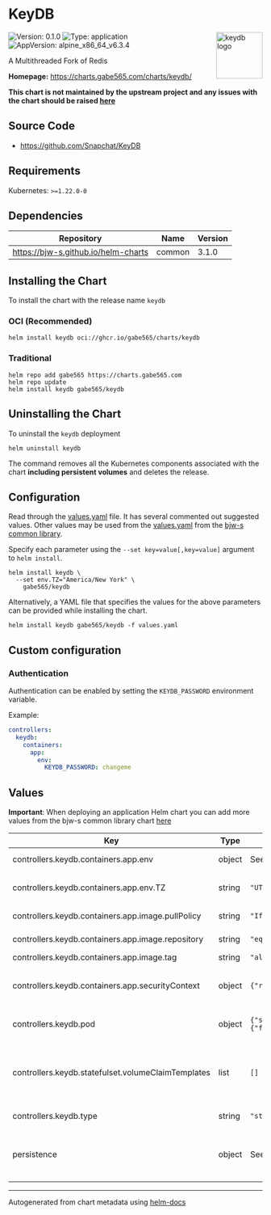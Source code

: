 # KeyDB

<img src="https://raw.githubusercontent.com/gabe565/charts/main/charts/keydb/icon.svg" align="right" width="92" alt="keydb logo">

![Version: 0.1.0](https://img.shields.io/badge/Version-0.1.0-informational?style=flat)
![Type: application](https://img.shields.io/badge/Type-application-informational?style=flat)
![AppVersion: alpine_x86_64_v6.3.4](https://img.shields.io/badge/AppVersion-alpine_x86_64_v6.3.4-informational?style=flat)

A Multithreaded Fork of Redis

**Homepage:** <https://charts.gabe565.com/charts/keydb/>

**This chart is not maintained by the upstream project and any issues with the chart should be raised
[here](https://github.com/gabe565/charts/issues/new?assignees=gabe565&labels=bug&template=bug_report.yaml&name=keydb&version=0.1.0)**

## Source Code

* <https://github.com/Snapchat/KeyDB>

## Requirements

Kubernetes: `>=1.22.0-0`

## Dependencies

| Repository | Name | Version |
|------------|------|---------|
| <https://bjw-s.github.io/helm-charts> | common | 3.1.0 |

## Installing the Chart

To install the chart with the release name `keydb`

### OCI (Recommended)

```console
helm install keydb oci://ghcr.io/gabe565/charts/keydb
```

### Traditional

```console
helm repo add gabe565 https://charts.gabe565.com
helm repo update
helm install keydb gabe565/keydb
```

## Uninstalling the Chart

To uninstall the `keydb` deployment

```console
helm uninstall keydb
```

The command removes all the Kubernetes components associated with the chart **including persistent volumes** and deletes the release.

## Configuration

Read through the [values.yaml](./values.yaml) file. It has several commented out suggested values.
Other values may be used from the [values.yaml](https://github.com/bjw-s/helm-charts/tree/main/charts/library/common/values.yaml) from the [bjw-s common library](https://github.com/bjw-s/helm-charts/tree/main/charts/library/common).

Specify each parameter using the `--set key=value[,key=value]` argument to `helm install`.

```console
helm install keydb \
  --set env.TZ="America/New York" \
    gabe565/keydb
```

Alternatively, a YAML file that specifies the values for the above parameters can be provided while installing the chart.

```console
helm install keydb gabe565/keydb -f values.yaml
```

## Custom configuration

### Authentication
Authentication can be enabled by setting the `KEYDB_PASSWORD` environment variable.

Example:
```yaml
controllers:
  keydb:
    containers:
      app:
        env:
          KEYDB_PASSWORD: changeme
```

## Values

**Important**: When deploying an application Helm chart you can add more values from the bjw-s common library chart [here](https://github.com/bjw-s/helm-charts/tree/main/charts/library/common)

| Key | Type | Default | Description |
|-----|------|---------|-------------|
| controllers.keydb.containers.app.env | object | See [values.yaml](./values.yaml) | Environment variables. |
| controllers.keydb.containers.app.env.TZ | string | `"UTC"` | Set the container timezone |
| controllers.keydb.containers.app.image.pullPolicy | string | `"IfNotPresent"` | Image pull policy |
| controllers.keydb.containers.app.image.repository | string | `"eqalpha/keydb"` | Image repository |
| controllers.keydb.containers.app.image.tag | string | `"alpine_x86_64_v6.3.4"` | Image tag |
| controllers.keydb.containers.app.securityContext | object | `{"readOnlyRootFilesystem":true}` | KeyDB container security context |
| controllers.keydb.pod | object | `{"securityContext":{"fsGroup":999,"runAsNonRoot":true,"runAsUser":999}}` | Pod security context |
| controllers.keydb.statefulset.volumeClaimTemplates | list | `[]` | Used to create individual disks for each instance. |
| controllers.keydb.type | string | `"statefulset"` | Controller type |
| persistence | object | See [values.yaml](./values.yaml) | Configure persistence for the chart under this key. |

---
Autogenerated from chart metadata using [helm-docs](https://github.com/norwoodj/helm-docs)
